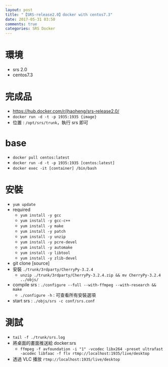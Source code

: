 ```yaml
---
layout: post
title: "【SRS-release2.0】docker with centos7.3"
date: 2017-05-31 03:50
comments: true
categories: SRS Docker
---
```

# 環境
- srs 2.0
- centos7.3

# 完成品
- https://hub.docker.com/r/jhaoheng/srs-release2.0/
- `docker run -d -t -p 1935:1935 {image}`
- 位置 : `/opt/srs/trunk`，執行 srs 即可

# base
- `docker pull centos:latest`
- `docker run -d -t -p 1935:1935 [centos:latest]`
- `docker exec -it [container] /bin/bash`

# 安裝
- `yum update`
- required
	- `yum install -y gcc`
	- `yum install -y gcc-c++`
	- `yum install -y make`
	- `yum install -y patch`
	- `yum install -y unzip`
	- `yum install -y pcre-devel`
	- `yum install -y automake`
	- `yum install -y libtool`
	- `yum install -y zlib-devel`
- git clone [source]
- 安裝 `./trunk/3rdparty/CherryPy-3.2.4`
	- `unzip ./trunk/3rdparty/CherryPy-3.2.4.zip && mv CherryPy-3.2.4 ../objs/`
- compile srs : `./configure --full --with-ffmpeg --with-research && make`
	- `./configure -h` : 可查看所有安裝選項
- start srs : `./objs/srs -c conf/srs.conf`

# 測試 
- `tail -f ./trunk/srs.log`
- 將桌面的畫面推送給 docker:srs
  - `ffmpeg -f avfoundation -i "1" -vcodec libx264 -preset ultrafast -acodec libfaac -f flv rtmp://localhost:1935/live/desktop`
- 透過 VLC 播放 `rtmp://localhost:1935/live/desktop`